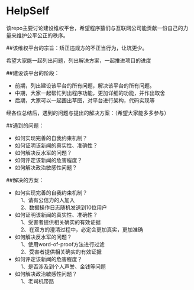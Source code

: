 # HelpSelf
该repo主要讨论建设维权平台，希望程序猿们与互联网公司能贡献一份自己的力量来维护公平公正的秩序。

##该维权平台的宗旨：矫正违规方的不正当行为，让坑更少。

希望大家能一起列出问题，列出解决方案，一起推进项目的进度

##建设该平台的阶段：
* 前期，列出建设该平台的所有问题，解决该平台的所有问题。
* 中期，大家一起帮忙列出程序功能，更加详细的功能，并作出取舍
* 后期，大家可以一起画出草图，对平台进行架构，代码实现等

经各位总结后，遇到的问题与提出的解决方案：（希望大家能多多参与）
 
##遇到的问题：<br/>
  * 如何实现完善的自我约束机制？
  * 如何证明该新闻的真实性、准确性？
  * 如何解决反水军的问题？
  * 如何评定该新闻的危害程度？
  * 如何解决政治敏感性问题？<br/>
  
##解决的方案：<br/>
  * 如何实现完善的自我约束机制？<br/>
     1、请有公信力的人加入<br/>
     2、数据操作日志随机发送到10位用户<br/>
  * 如何证明该新闻的真实性、准确性？<br/>
     1、受害者提供相关确实的有效证据<br/>
     2、在双方的澄清过程中，必定会更加真实，更加准确<br/>
  * 如何解决反水军的问题？<br/>
     1、使用word-of-proof方法进行过滤<br/>
     2、受害者提供相关确实的有效证据<br/>
  * 如何评定该新闻的危害程度？<br/>
     1、是否涉及到个人声誉、金钱等问题<br/>
  * 如何解决政治敏感性问题？<br/>
     1、老司机带路<br/>
  
